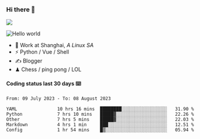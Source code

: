 ### Hi there 👋
![](https://komarev.com/ghpvc/?username=Xuhandsome)


<img src="https://github-readme-stats.vercel.app/api?username=XuHandsome&show_icons=true&theme=merko" alt="Hello world">

<br/>

- 🍻  Work at Shanghai, _A Linux SA_
- ⚡  Python / Vue / Shell
- ✍️  Blogger
- ♟  Chess / ping pong / LOL

#### Coding status last 30 days ⌨️

<!--START_SECTION:waka-->

```text
From: 09 July 2023 - To: 08 August 2023

YAML               10 hrs 16 mins  ████████░░░░░░░░░░░░░░░░░   31.90 %
Python             7 hrs 10 mins   █████▓░░░░░░░░░░░░░░░░░░░   22.26 %
Other              7 hrs 5 mins    █████▓░░░░░░░░░░░░░░░░░░░   22.03 %
Markdown           4 hrs 1 min     ███░░░░░░░░░░░░░░░░░░░░░░   12.51 %
Config             1 hr 54 mins    █▒░░░░░░░░░░░░░░░░░░░░░░░   05.94 %
```

<!--END_SECTION:waka-->
